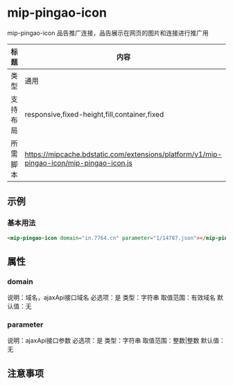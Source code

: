 # mip-pingao-icon

mip-pingao-icon 品告推广连接，品告展示在网页的图片和连接进行推广用

标题|内容
----|----
类型|通用
支持布局|responsive,fixed-height,fill,container,fixed
所需脚本|https://mipcache.bdstatic.com/extensions/platform/v1/mip-pingao-icon/mip-pingao-icon.js

## 示例

### 基本用法
```html
<mip-pingao-icon domain="in.7764.cn" parameter="1/14787.json"></mip-pingao-icon>
```

## 属性

### domain

说明：域名，ajaxApi接口域名
必选项：是
类型：字符串
取值范围：有效域名
默认值：无

### parameter

说明：ajaxApi接口参数
必选项：是
类型：字符串
取值范围：整数|整数
默认值：无

## 注意事项


